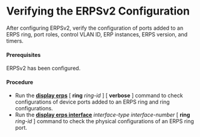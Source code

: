 Verifying the ERPSv2 Configuration
==================================

After configuring ERPSv2, verify the configuration of ports added to an ERPS ring, port roles, control VLAN ID, ERP instances, ERPS version, and timers.

#### Prerequisites

ERPSv2 has been configured.


#### Procedure

* Run the [**display erps**](cmdqueryname=display+erps) [ **ring** *ring-id* ] [ **verbose** ] command to check configurations of device ports added to an ERPS ring and ring configurations.
* Run the [**display erps interface**](cmdqueryname=display+erps+interface) *interface-type interface-number* [ **ring** *ring-id* ] command to check the physical configurations of an ERPS ring port.